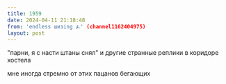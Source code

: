 ```yaml
---
title: 1959
date: 2024-04-11 21:18:48
from: 'endless шизing ⍼' (channel1162404975)
layout: post
---
```


"парни, я с насти штаны снял" и другие странные реплики в коридоре хостела


мне иногда стремно от этих пацанов бегающих
